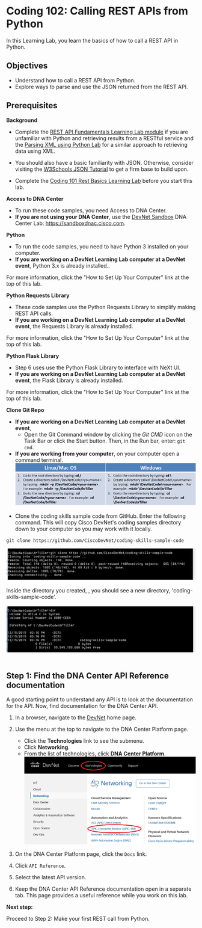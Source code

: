 # Coding 102: Calling REST APIs from Python

In this Learning Lab, you learn the basics of how to call a REST API in Python.


## Objectives

* Understand how to call a REST API from Python.
* Explore ways to parse and use the JSON returned from the REST API.


## Prerequisites

**Background**

* Complete the [REST API Fundamentals Learning Lab module](https://developer.cisco.com/learning/modules/rest-api-fundamentals/what-are-rest-apis/step/1) if you are unfamiliar with Python and retrieving results from a RESTful service and the [Parsing XML using Python Lab](lab/coding-201-parsing-xml/step/1 "Parsing XML using Python Lab") for a similar approach to retrieving data using XML.

* You should also have a basic familiarity with JSON. Otherwise, consider visiting the [W3Schools JSON Tutorial](https://www.w3schools.com/js/js_json_intro.asp "W3Schools JSON Tutorial") to get a firm base to build upon.
* Complete the [Coding 101 Rest Basics Learning Lab](/lab/coding-101-rest-basics-ga/step/1) before you start this lab.

**Access to DNA Center**
* To run these code samples, you need Access to DNA Center.
* **If you are not using your DNA Center**, use the [DevNet Sandbox](https://sandboxdnac.cisco.com/) DNA Center Lab: https://sandboxdnac.cisco.com.

**Python**
* To run the code samples, you need to have Python 3 installed on your computer.
* **If you are working on a DevNet Learning Lab computer at a DevNet event**, Python 3.x is already installed..

For more information, click the "How to Set Up Your Computer" link at the top of this lab.

**Python Requests Library**
* These code samples use the Python Requests Library to simplify making REST API calls.
* **If you are working on a DevNet Learning Lab computer at a DevNet event**, the Requests Library is already installed.

For more information, click the "How to Set Up Your Computer" link at the top of this lab.

**Python Flask Library**
* Step 6 uses use the Python Flask Library to interface with NeXt UI.
* **If you are working on a DevNet Learning Lab computer at a DevNet event**, the Flask Library is already installed.

For more information, click the "How to Set Up Your Computer" link at the top of this lab.

**Clone Git Repo**
* **If you are working on a DevNet Learning Lab computer at a DevNet event**,
    * Open the Git Command window by clicking the *Git CMD* icon on the Task Bar or click the Start button. Then, in the Run bar, enter: `git cmd`.
* **If you are working from your computer**, on your computer open a command terminal.
![](assets/images/create_directory.png)<br/><br/>
* Clone the coding skills sample code from GitHub. Enter the following command. This will copy Cisco DevNet's coding samples directory down to your computer so you may work with it locally.
```
git clone https://github.com/CiscoDevNet/coding-skills-sample-code
```
![](assets/images/github-clone.png)<br/><br/>
Inside the directory you created, , you should see a new directory, 'coding-skills-sample-code'.<br/><br/>
![](assets/images/github-clone-listing.png)<br/><br/>

## Step 1: Find the DNA Center API Reference documentation

A good starting point to understand any API is to look at the documentation for the API. Now, find documentation for the DNA Center API.

1. In a browser, navigate to the [DevNet](https://developer.cisco.com/) home page.
1. Use the menu at the top to navigate to the DNA Center Platform page.
   * Click the **Technologies** link to see the submenu.
   * Click **Networking**.
   * From the list of technologies, click **DNA Center Platform**.
![](assets/images/Menu.png)

1. On the DNA Center Platform page, click the `Docs` link.
1. Click `API Reference`.
1. Select the latest API version.
1. Keep the DNA Center API Reference documentation open in a separate tab. This page provides a useful reference while you work on this lab.

**Next step:**

Proceed to Step 2: Make your first REST call from Python.
